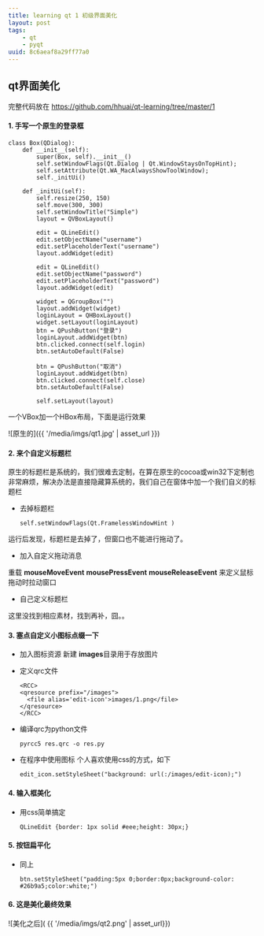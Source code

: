 ```yaml
---
title: learning qt 1 初级界面美化
layout: post
tags: 
    - qt 
    - pyqt
uuid: 8c6aeaf8a29ff77a0
---
```



qt界面美化
-----

完整代码放在
https://github.com/hhuai/qt-learning/tree/master/1

####  1. 手写一个原生的登录框

```
class Box(QDialog):
    def __init__(self):
        super(Box, self).__init__()
        self.setWindowFlags(Qt.Dialog | Qt.WindowStaysOnTopHint);
        self.setAttribute(Qt.WA_MacAlwaysShowToolWindow);
        self._initUi()

    def _initUi(self):
        self.resize(250, 150)
        self.move(300, 300)
        self.setWindowTitle("Simple")
        layout = QVBoxLayout()

        edit = QLineEdit()
        edit.setObjectName("username")
        edit.setPlaceholderText("username")
        layout.addWidget(edit)

        edit = QLineEdit()
        edit.setObjectName("password")
        edit.setPlaceholderText("password")
        layout.addWidget(edit)

        widget = QGroupBox("")
        layout.addWidget(widget)
        loginLayout = QHBoxLayout()
        widget.setLayout(loginLayout)
        btn = QPushButton("登录")
        loginLayout.addWidget(btn)
        btn.clicked.connect(self.login)
        btn.setAutoDefault(False)

        btn = QPushButton("取消")
        loginLayout.addWidget(btn)
        btn.clicked.connect(self.close)
        btn.setAutoDefault(False)

        self.setLayout(layout)
```

一个VBox加一个HBox布局，下面是运行效果

![原生的]({{ '/media/imgs/qt1.jpg' | asset_url }})

#### 2. 来个自定义标题栏

原生的标题栏是系统的，我们很难去定制，在算在原生的cocoa或win32下定制也非常麻烦，解决办法是直接隐藏算系统的，我们自己在窗体中加一个我们自义的标题栏

* 去掉标题栏

  ``` 
  self.setWindowFlags(Qt.FramelessWindowHint ) 
  ```

 运行后发现，标题栏是去掉了，但窗口也不能进行拖动了。

* 加入自定义拖动消息

 重载 **mouseMoveEvent** **mousePressEvent** **mouseReleaseEvent** 来定义鼠标拖动时拉动窗口

* 自己定义标题栏

 这里没找到相应素材，找到再补，囧。。

#### 3. 塞点自定义小图标点缀一下

* 加入图标资源
  新建 **images**目录用于存放图片
    
* 定义qrc文件
    
    ```
    <RCC>
    <qresource prefix="/images">
      <file alias='edit-icon'>images/1.png</file>
    </qresource>
    </RCC>
    ```

* 编译qrc为python文件

    ```
    pyrcc5 res.qrc -o res.py
    ```
    
* 在程序中使用图标
    个人喜欢使用css的方式，如下

    ``` 
    edit_icon.setStyleSheet("background: url(:/images/edit-icon);") 
    ```
  
#### 4. 输入框美化

* 用css简单搞定

    ```
    QLineEdit {border: 1px solid #eee;height: 30px;}
    ```

#### 5. 按钮扁平化

* 同上

    ```
    btn.setStyleSheet("padding:5px 0;border:0px;background-color: #26b9a5;color:white;")
    ```

#### 6. 这是美化最终效果
![美化之后]( {{ '/media/imgs/qt2.png' | asset_url}})
